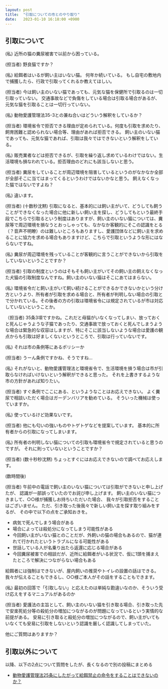 ```yaml
---
layout: post
title:  "引取についての市とのやり取り"
date:   2023-01-10 16:18:00 +0900
---
```


## 引取について

(私)
近所の猫の糞尿被害で以前から困っている。

(担当者)
野良猫ですか？

(私)
給餌者はいるが飼い主はいない猫。
何年か続いている。
もし自宅の敷地内で捕獲したら、行政で引取ってくれるか教えてほしい。

(担当者)
今は飼い主のいない猫であっても、元気な猫を保健所で引取るのは一切引取っていない。
交通事故などで負傷をしている場合は引取る場合があるが、元気な猫を引取ることは一切行っていない。

(私)
動物愛護管理法35-3との兼ね合いはどういう解釈をしているか？

(担当者)
環境省令で拒否できる理由が定められている。何度も引取を求めたり、飼育困難と認められない場合等、理由があれば拒否できる。
飼い主のいない猫であっても、元気な猫であれば、引取は我々ではできないという解釈をしている。

(私)
販売業者などは拒否できるが、引取を繰り返し求めているわけではない。生活環境も損なわれている。拒否理由のどれにも該当しないと思う。

(担当者)
糞尿をしていることが周辺環境を阻害しているというのがなかなか全部が全部そこに当てはまってくるというわけではないかなと思う。
飼えなくなった猫ではないですよね？

(私)
違います。

(担当者)
(十数秒沈黙)
引取になると、基本的には飼い主がいて、どうしても飼うことができなくなった場合に他に新しい飼い主を探し、どうしてもという最終手段でこちらで引取るという制度はありますが、飼い主のいない猫については、糞尿等で周辺環境を損なうとおっしゃっても、なかなか客観的にそこの認識をとる（？音声不明瞭）のは難しいところもありますし、愛護団体などに飼い主を求めることに協力を求める場合もありますけど、こちらで引取というような形にはならないですね。

(私)
糞尿が周辺環境を残っていることが客観的に言うことができないから引取をしていないということですか？

(担当者)
引取の制度というのはそもそも飼い主がいてその飼い主の飼えなくなった犬猫の引取制度なんですね。飼い主のいない猫はそこにあてはまらない。

(私)
環境省令だと飼い主がいて飼い続けることができるかできないかという分け方というより、所有者が引取を求める場合と、所有者が判明しない場合の引取とで分かれている。その後者の方の引取は環境省令には規定されているが市は対応していないということか。

（担当者)
35条3項ですかね。これだと母猫がいなくなってしまい、放っておくと死んじゃうような子猫であったり、交通事故で放っておくと死んでしまうような場合は緊急的な収容はしますが、特にそこに該当しないような場合は愛護の観点からも引取は好ましくないというところで、引取は行っていないです。

(私)
それは市の条例等にあるポリシーか

(担当者)
うーん条例ですかね、そうですね...

(私)
それがないと、動物愛護管理法と環境省令で、生活環境を損う場合は市が引取らなければいけないという解釈ができると思った。
それを上書きするような市の方針があれば知りたい。

(担当者)
すぐ条例でここにある、というようなことはお応えできない。
よく糞尿で相談いただく場合はガーデンバリアを勧めている。
そういった機械は使っていますか。

(私)
使っているけど効果ないです。

(担当者)
他にも匂いの強いものやトゲトゲなどを提案しています。
基本的に所有者からの引取になってしまいます。

(私)
所有者の判明しない猫についての引取も環境省令で規定されていると思うのですが。
それに則っていないということですか？

(担当者)
(数十秒秒沈黙)
ちょっとすぐにはお応えできないので調べてお応えします。

(数時間後)

(担当者)
午前中の電話で飼い主のいない猫については引取ができないと申し上げたが、
認識が一部誤っていたのでお詫び申し上げます。
飼い主のいない猫につきまして、○○様が捕獲しお持ちいただいた場合、
我々が引取拒否をすることはございません。
ただ、引き取った後我々で新しい飼い主を探す取り組みをするが、
その中で以下の点をご承知おきを。

* 病気で死んでしまう場合がある
* 場合によっては殺処分になってしまう可能性がある
* 今回飼い主がいない猫とのことだが、外飼いの猫の場合もあるので、猫が連れて行かれたというトラブルになる可能性がある
* 世話している人が名乗り出たら返還に応じる場合がある
* 今回糞尿被害での相談だが、近所に給餌者がいる状況で、仮に1頭を捕まえたところで解決につながらない場合もある

給餌者には強制はできないが、屋内飼いの推奨やトイレの設置の話はできる。
我々が伝えることもできるし、○○様ご本人がその話をすることもできます。

(私)
最初の回答で「引取しない」と応えたのは単純な勘違いなのか、そういう受け応えをするマニュアルがあるのか

(担当者)
愛護法の主旨として、飼い主のいない猫を引き取る場合、引き取った先で安楽死処分等の殺処分の増加につながるのが問題になっているという実情的な前提がある。
安易に引き取ると殺処分の増加につながるので、飼い主がいてもいなくても安易に引取をしないという認識を厳しく認識してしまっていた。

他にご質問はありますか？

## 引取以外について

以降、以下の2点について質問をしたが、長くなるので別の投稿にまとめる

* [動物愛護管理法25条にしたがって給餌禁止の命令をすることはできないのか？](/2023/01/24/yokohama-call2)

